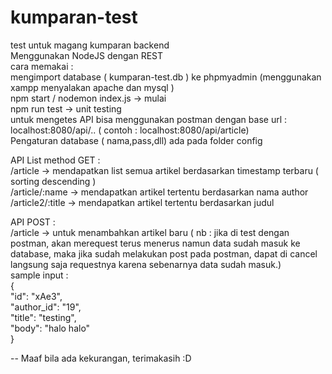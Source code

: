 # kumparan-test
test untuk magang kumparan backend<br/>
Menggunakan NodeJS dengan REST<br/>
cara memakai :<br/>
mengimport database ( kumparan-test.db ) ke phpmyadmin (menggunakan xampp menyalakan apache dan mysql )<br/>
npm start / nodemon index.js -> mulai <br/>
npm run test -> unit testing<br/>
untuk mengetes API bisa menggunakan postman dengan base url : localhost:8080/api/.. ( contoh : localhost:8080/api/article)<br/>
Pengaturan database ( nama,pass,dll) ada pada folder config<br/>

API List method GET :<br/>
/article -> mendapatkan list semua artikel berdasarkan timestamp terbaru ( sorting descending )<br/>
/article/:name -> mendapatkan artikel tertentu berdasarkan nama author<br/>
/article2/:title -> mendapatkan artikel tertentu berdasarkan judul<br/>

API POST :<br/>
/article -> untuk menambahkan artikel baru ( nb : jika di test dengan postman, akan merequest terus menerus namun data sudah masuk ke database, maka jika sudah melakukan post pada postman, dapat di cancel langsung saja requestnya karena sebenarnya data sudah masuk.)<br/>
sample input : <br/>
         {<br/>
            "id": "xAe3",<br/>
            "author_id": "19",<br/>
            "title": "testing",<br/>
            "body": "halo halo"<br/>
        }<br/>

-- Maaf bila ada kekurangan, terimakasih :D
